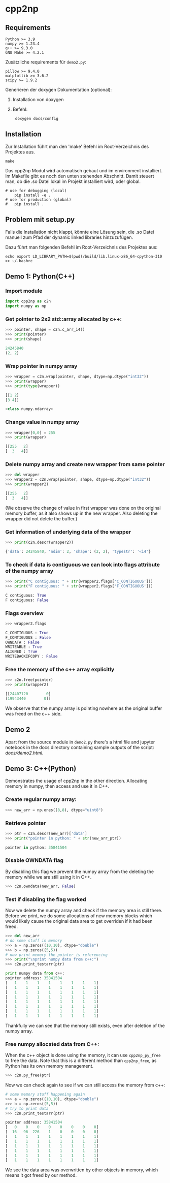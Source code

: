 # cpp2np

## Requirements

    Python >= 3.9
    numpy >= 1.23.4
    g++ >= 9.3.0
    GNU Make >= 4.2.1

Zusätzliche requirements für `demo2.py`:

    pillow >= 9.4.0
    matplotlib >= 3.6.2
    scipy >= 1.9.2

Generieren der doxygen Dokumentation (optional):

1. Installation von doxygen
2. Befehl:

        doxygen docs/config

## Installation

Zur Installation führt man den 'make' Befehl im Root-Verzeichnis des Projektes aus.

    make

Das cpp2np Modul wird automatisch gebaut und im environment installiert. Im Makefile gibt es noch den unten stehenden Abschnitt. Damit steuert man, ob die .so Datei lokal im Projekt installiert wird, oder global.

    # use for debugging (local)
        pip install -e .
    # use for production (global)
    #	pip install .
    
## Problem mit setup.py

Falls die Installation nicht klappt, könnte eine Lösung sein, die .so Datei manuell zum Pfad
der dynamic linked libraries hinzuzufügen.

Dazu führt man folgenden Befehl im Root-Verzeichnis des Projektes aus:

    echo export LD_LIBRARY_PATH=$(pwd)/build/lib.linux-x86_64-cpython-310 >> ~/.bashrc

## Demo 1: Python(C++)

### Import module

```python
import cpp2np as c2n
import numpy as np
```

### Get pointer to 2x2 std::array allocated by c++:

```python
>>> pointer, shape = c2n.c_arr_i4()
>>> print(pointer)
>>> print(shape)

24245840
(2, 2)
```

### Wrap pointer in numpy array

```python
>>> wrapper = c2n.wrap(pointer, shape, dtype=np.dtype("int32"))
>>> print(wrapper)
>>> print(type(wrapper))

[[1 2]
[3 4]]

<class numpy.ndarray>
```

### Change value in numpy array

```python
>>> wrapper[0,0] = 255
>>> print(wrapper)

[[255   2]
[  3   4]]
```

### Delete numpy array and create new wrapper from same pointer

```python
>>> del wrapper
>>> wrapper2 = c2n.wrap(pointer, shape, dtype=np.dtype("int32"))
>>> print(wrapper2)

[[255   2]
[  3   4]]
```

(We observe the change of value in first wrapper was done on the original memory buffer,
as it also shows up in the new wrapper. Also deleting the wrapper did not delete the buffer.)


### Get information of underlying data of the wrapper

```python
>>> print(c2n.descr(wrapper2))

{'data': 24245840, 'ndim': 2, 'shape': (2, 2), 'typestr': '<i4'}
```

### To check if data is contiguous we can look into flags attribute of the numpy array

```python
>>> print("C contiguous: " + str(wrapper2.flags['C_CONTIGUOUS']))
>>> print("F contiguous: " + str(wrapper2.flags['F_CONTIGUOUS']))

C contiguous: True
F contiguous: False
```    
    
### Flags overview

```python
>>> wrapper2.flags

C_CONTIGUOUS : True
F_CONTIGUOUS : False
OWNDATA : False
WRITEABLE : True
ALIGNED : True
WRITEBACKIFCOPY : False
```

### Free the memory of the c++ array explicitly

```python
>>> c2n.free(pointer)
>>> print(wrapper2)

[[24407120        0]
[19943440        0]]
```

We observe that the numpy array is pointing nowhere as the original buffer was freed on the c++ side.

## Demo 2

Apart from the source module in `demo2.py` there's a html file and jupyter notebook in the docs directory containing sample outputs of the script: *docs/demo2.html*.

## Demo 3: C++(Python)

Demonstrates the usage of cpp2np in the other direction. Allocating memory in numpy, then access and use it in C++.

### Create regular numpy array:

```python
>>> new_arr = np.ones((8,8), dtype="uint8")
```

### Retrieve pointer

```python
>>> ptr = c2n.descr(new_arr)['data']
>>> print("pointer in python: " + str(new_arr_ptr))

pointer in python: 35841504
```


### Disable OWNDATA flag

By disabling this flag we prevent the numpy array from the deleting the memory while we are still using it in C++.

```python
>>> c2n.owndata(new_arr, False)
```

### Test if disabling the flag worked

Now we delete the numpy array and check if the memory area is still there. Before we print, we do some allocations of new memory blocks which would likely cause the original data area to get overriden if it had been freed.

```python
>>> del new_arr
# do some stuff in memory 
>>> a = np.zeros((10,10), dtype="double")
>>> b = np.zeros((5,5))
# now print memory the pointer is referencing
>>> print("\nprint numpy data from c++:")
>>> c2n.print_testarr(ptr)

print numpy data from c++:
pointer address: 35841504
[   1    1    1    1    1    1    1    1]
[   1    1    1    1    1    1    1    1]
[   1    1    1    1    1    1    1    1]
[   1    1    1    1    1    1    1    1]
[   1    1    1    1    1    1    1    1]
[   1    1    1    1    1    1    1    1]
[   1    1    1    1    1    1    1    1]
[   1    1    1    1    1    1    1    1]
```

Thankfully we can see that the memory still exists, even after deletion of the numpy array.


### Free numpy allocated data from C++:

When the c++ object is done using the memory, it can use `cpp2np_py_free` to free the data. Note that this is a different method than `cpp2np_free`, as Python has its own memory management.

```python
>>> c2n.py_free(ptr)
```

Now we can check again to see if we can still access the memory from c++:

```python
# some memory stuff happening again
>>> a = np.zeros((10,10), dtype="double")
>>> b = np.zeros((5,5))
# try to print data
>>> c2n.print_testarr(ptr)

pointer address: 35841504
[   0    0    0    0    0    0    0    0]
[  16   96  226    1    0    0    0    0]
[   1    1    1    1    1    1    1    1]
[   1    1    1    1    1    1    1    1]
[   1    1    1    1    1    1    1    1]
[   1    1    1    1    1    1    1    1]
[   1    1    1    1    1    1    1    1]
[   1    1    1    1    1    1    1    1]
```

We see the data area was overwritten by other objects in memory, which means it got freed by our method.